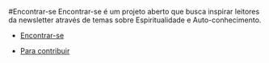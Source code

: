 #Encontrar-se
Encontrar-se é um projeto aberto que busca inspirar leitores da newsletter através de temas sobre Espiritualidade e Auto-conhecimento.

* [Encontrar-se](http://encontrar-se.com.br)

* [Para contribuir](http://texto.encontrar-se.com.br)